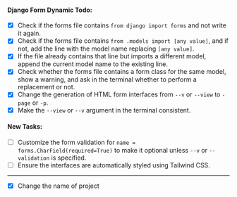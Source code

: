 #### Django Form Dynamic Todo:

- [x] Check if the forms file contains `from django import forms` and not write it again.
- [x] Check if the forms file contains `from .models import [any value]`, and if not, add the line with the model name replacing `[any value]`.
- [x] If the file already contains that line but imports a different model, append the current model name to the existing line.
- [x] Check whether the forms file contains a form class for the same model, show a warning, and ask in the terminal whether to perform a replacement or not.
- [x] Change the generation of HTML form interfaces from `--v` or `--view` to `-page` or `-p`.
- [x] Make the `--view` or `--v` argument in the terminal consistent.

#### New Tasks:

- [ ] Customize the form validation for `name = forms.CharField(required=True)` to make it optional unless `--v` or `--validation` is specified.
- [ ] Ensure the interfaces are automatically styled using Tailwind CSS.

---

- [x] Change the name of project
